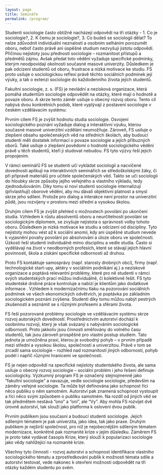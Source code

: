 ```yaml
---
layout: page
title: Semináře
permalink: /program/
---
```


	
Studenti sociologie často obtížně nacházejí odpovědi na tři otázky - 1. Co je sociologie?, 2. K čemu je sociologie?, 3. Co budeš se sociologií dělat? To nelze zdůvodnit individuální neznalostí a osobním selháním porozumět oboru, neboť často právě ani úspěšné studium nezvyšuji jistotu odpovědí. Příčinou nejistoty jsou přednosti sociologie – rozmanitost přístupů a předmětů zájmu. Avšak předat toto vědění vyžaduje specifické podmínky, kterým neodpovídají okolnosti současné masové univerzity. Důsledkem je pak odcizení studentů od oboru, frustrace a nízká motivace ke studiu. FS proto usiluje o sociologickou reflexi právě těchto sociálních podmínek její výuky, a tak o extenzi sociologie do každodenního života jejích studentů.

Fakultní sociologie, z. s. (FS) je nevládní a nezisková organizace, která pomáhá studentům sociologie odpovědět na otázky, které mají o hodnotě a povaze oboru. A skrze tento záměr usiluje o obecný rozvoj oboru. Tento cíl nabývá dvou konkrétních podob, které vyplývají z postavení sociologie v českém vzdělávacím systému:

Prvním cílem FS je zvýšit hodnotu studia sociologie. Osvojení sociologického poznání vyžaduje dialog a interaktivní výuku, kterou současné masové univerzitní vzdělání neumožňuje. Zároveň, FS usiluje o zlepšení obsahu společenských věd na středních školách, aby budoucí studenti měli dostatek informací o povaze sociologie a jejích příbuzných oborů. Také usiluje o zlepšení povědomí o hodnotě sociologického vědění právě u těch studentů, kteří ji studovat nebudou. FS tyto výzvy řeší jejich propojením.

V rámci seminářů FS se studenti učí vykládat sociologii a nacvičené dovednosti aplikují na interaktivních seminářích se středoškolskými žáky, či při přípravě materiálů pro učitele společenských věd. Takto se učí sociologii do hloubky skrze způsoby jejího veřejného a vlastního výkladu, tedy zjednodušováním. Díky tomu si noví studenti sociologie internalizují (přivlastňují) oborové vědění, aby mu dávali objektivní platnost a smysl skrze jeho sdílení. Protože pro dialog a interakce není prostor na univerzitní půdě, jsou rozvíjeny v prostoru mezi střední a vysokou školou.

Druhým cílem FS je zvýšit přehled o možnostech povolání po ukončení studia. Vzhledem k růstu absolventů oboru a neurčitelností povolání se sociologickým diplomem, se zvyšuje nejistota o správnosti volby tohoto oboru. Důsledkem je nízká motivace ke studiu a odcizení od disciplíny. Tyto nejistoty mohou vést až k sociální anomii, kdy ani úspěšné studium nevede k vyjasnění povahy povolání po absolvování a úloze oboru ve společnosti. Úzkosti řeší studenti individuálně mimo disciplínu a vedle studia. Často si vydělávají na život v neodborných profesích, které se stávají jejich hlavní povinností, škola a získání specifické odbornosti až druhou.

Proto FS kontaktuje samosprávy (např. starosty drobných obcí), firmy (např. technologické start-upy, aktéry v sociálním podnikání aj.) a neziskové organizace a poptává relevantní problémy, které pro ně studenti v rámci svých studentských prací můžou individuálně, či kolektivně řešit. FS tyto studentské drobné práce kontroluje a nabízí je klientům jako dodatkové informace . Vzhledem k modernizačnímu tlaku na pozorování sociálních podmínek ve všech ekonomických odvětvích, je poptávka po základním sociologickém poznání zvýšena. Studenti díky tomu můžou nabýt pestrých zkušeností a seznámit se s různými profesemi a sférami života.

FS řeší pozorované problémy sociologie ve vzdělávacím systému skrze rozvoj autorských dovedností. Prostřednictvím autorství dochází k osobnímu rozvoji, který je však svázaný s nabýváním sociologické odbornosti. Proto jakkoliv jsou činnosti směřovány do volného času studentů, tak jsou zároveň prospěšné pro vlastní postup studiem. Tato jednota je umožněna praxí, kterou je svobodný pohyb – v prvním případě mezi střední a vysokou školou, společností a univerzitou. Právě v tom se zrcadlí sama sociologie – rozhled nad rozmanitostí jiných odborností, pohyb podél i napříč různými hranicemi ve společnosti.

FS je nejen odpovědí na specifické nejistoty studentského života, ale sama usiluje o obecný rozvoj sociologie – sociální problém i jeho řešení definuje sociologicky. Výzkumný program FS je označený stejnojmenně jako “fakultní sociologie” a navazuje, vedle sociologie sociologie, především na záměry veřejné sociologie. Ta může být definována jako schopnost říci něco publiku o něm samotném. Autorství pak znamená schopnost vystoupit a říci něco svým způsobem o publiku samotném. Na rozdíl od jiných věd se tak předmětem nestává “ono” a “oni”, ale “Vy”. Aby mohla FS rozvíjet dvě úrovně autorství, tak slouží jako platforma k oslovení dvou publik.

Prvním publikem jsou současní a budoucí studenti sociologie. Jejich sdíleným tématem je pak univerzita, jako idea, tak jako praxe. Druhým publikem je nejširší společnost, pro niž je nejobecnějším sdíleným tématem modernizace, konkrétně pak rozmanité krize v jejím důsledku. Záměrem FS je proto také vydávat časopis Krize, který slouží k popularizaci sociologie jako vědy nahlížející na rozmanité krize.

Všechny tyto činnosti - rozvoj autorství a schopnost identifikace vlastního sociologického tématu a zprostředkování publik k možnosti témata sdíle a autorství testovat, vede nakonec k otevření možnosti odpovědět na tři otázky každém studentu po svém.

